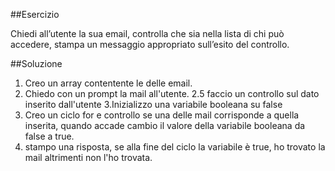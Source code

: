 ##Esercizio

Chiedi all’utente la sua email,
controlla che sia nella lista di chi può accedere,
stampa un messaggio appropriato sull’esito del controllo.

##Soluzione

1. Creo un array contentente le delle email.
2. Chiedo con un prompt la mail all'utente.
   2.5 faccio un controllo sul dato inserito dall'utente
   3.Inizializzo una variabile booleana su false
3. Creo un ciclo for e controllo se una delle mail corrisponde a quella inserita, quando accade cambio il valore della variabile booleana da false a true.
4. stampo una risposta, se alla fine del ciclo la variabile è true, ho trovato la mail altrimenti non l'ho trovata.
